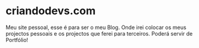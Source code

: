 # criandodevs.com

Meu site pessoal, esse é para ser o meu Blog.
Onde irei colocar os meus projectos pessoais e os projectos que ferei para terceiros.
Poderá  servir de Portfólio!
